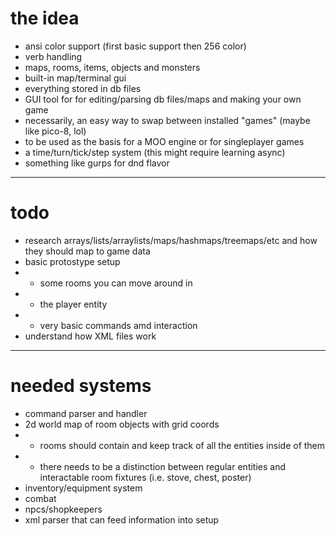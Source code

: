 # the idea
- ansi color support (first basic support then 256 color)
- verb handling
- maps, rooms, items, objects and monsters
- built-in map/terminal gui
- everything stored in db files
- GUI tool for for editing/parsing db files/maps and making your own game
- necessarily, an easy way to swap between installed "games" (maybe like pico-8, lol)
- to be used as the basis for a MOO engine or for singleplayer games
- a time/turn/tick/step system (this might require learning async)
- something like gurps for dnd flavor
---

# todo
- research arrays/lists/arraylists/maps/hashmaps/treemaps/etc
and how they should map to game data
- basic protostype setup
- - some rooms you can move around in
- - the player entity
- - very basic commands amd interaction
- understand how XML files work
---
# needed systems
- command parser and handler
- 2d world map of room objects with grid coords
- - rooms should contain and keep track of all the entities inside of them
- - there needs to be a distinction between regular entities and interactable room fixtures (i.e. stove, chest, poster)
- inventory/equipment system
- combat
- npcs/shopkeepers
- xml parser that can feed information into setup